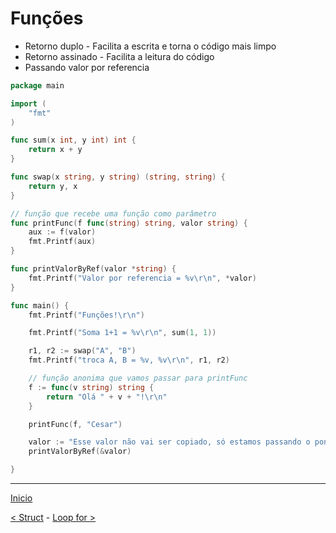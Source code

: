 # Funções

* Retorno duplo - Facilita a escrita e torna o código mais limpo
* Retorno assinado - Facilita a leitura do código
* Passando valor por referencia

```go
package main

import (
	"fmt"
)

func sum(x int, y int) int {
	return x + y
}

func swap(x string, y string) (string, string) {
	return y, x
}

// função que recebe uma função como parâmetro
func printFunc(f func(string) string, valor string) {
	aux := f(valor)
	fmt.Printf(aux)
}

func printValorByRef(valor *string) {
	fmt.Printf("Valor por referencia = %v\r\n", *valor)
}

func main() {
	fmt.Printf("Funções!\r\n")

	fmt.Printf("Soma 1+1 = %v\r\n", sum(1, 1))

	r1, r2 := swap("A", "B")
	fmt.Printf("troca A, B = %v, %v\r\n", r1, r2)

	// função anonima que vamos passar para printFunc
	f := func(v string) string {
		return "Olá " + v + "!\r\n"
	}

	printFunc(f, "Cesar")

	valor := "Esse valor não vai ser copiado, só estamos passando o ponteiro"
	printValorByRef(&valor)

}
```

---
[Inicio](README.md)

[< Struct](struct.md) - [Loop for >](for.md)
